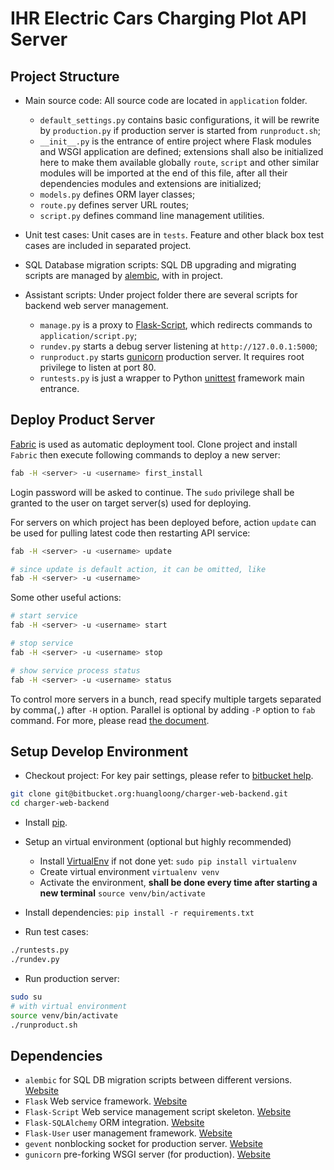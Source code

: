 # IHR Electric Cars Charging Plot API Server #

## Project Structure ##

* Main source code: 
  All source code are located in `application` folder.
    * `default_settings.py` contains basic configurations, it will be rewrite
      by `production.py` if production server is started from `runproduct.sh`;
    * `__init__.py` is the entrance of entire project where Flask modules and
      WSGI application are defined; extensions shall also be initialized here
      to make them available globally `route`, `script` and other similar modules
      will be imported at the end of this file, after all their dependencies
      modules and extensions are initialized;
    * `models.py` defines ORM layer classes;
    * `route.py` defines server URL routes;
    * `script.py` defines command line management utilities.

* Unit test cases:
  Unit cases are in `tests`. Feature and other black box test cases are included in separated project.

* SQL Database migration scripts:
  SQL DB upgrading and migrating scripts are managed by [alembic](https://alembic.readthedocs.org/en/latest/),
  with in project.

* Assistant scripts:
  Under project folder there are several scripts for backend web server management.
    * `manage.py` is a proxy to [Flask-Script](https://flask-script.readthedocs.org/en/latest/), which
      redirects commands to `application/script.py`;
    * `rundev.py` starts a debug server listening at `http://127.0.0.1:5000`;
    * `runproduct.py` starts [gunicorn](http://gunicorn.org/) production server.
      It requires root privilege to listen at port 80. 
    * `runtests.py` is just a wrapper to Python
      [unittest](https://docs.python.org/2/library/unittest.html) framework main entrance.

## Deploy Product Server ##

[Fabric](http://docs.fabfile.org/en/1.10/index.html) is used as automatic
deployment tool. Clone project and install `Fabric` then execute following
commands to deploy a new server:

```bash
fab -H <server> -u <username> first_install
```

Login password will be asked to continue. The `sudo` privilege shall be granted
to the user on target server(s) used for deploying.

For servers on which project has been deployed before, action `update` can be
used for pulling latest code then restarting API service:

```bash
fab -H <server> -u <username> update

# since update is default action, it can be omitted, like
fab -H <server> -u <username>
```

Some other useful actions:
```bash
# start service
fab -H <server> -u <username> start

# stop service
fab -H <server> -u <username> stop

# show service process status
fab -H <server> -u <username> status
```

To control more servers in a bunch, read specify multiple targets separated by
comma(`,`) after `-H` option. Parallel is optional by adding `-P` option to
`fab` command. For more, please read [the
document](http://docs.fabfile.org/en/1.10/usage/parallel.html).

## Setup Develop Environment ##

* Checkout project:
  For key pair settings, please refer to
  [bitbucket help](https://confluence.atlassian.com/bitbucket/add-an-ssh-key-to-an-account-302811853.html).
```bash
git clone git@bitbucket.org:huangloong/charger-web-backend.git
cd charger-web-backend
```

* Install [pip](https://pip.pypa.io/en/stable/installing/).

* Setup an virtual environment (optional but highly recommended)
    * Install [VirtualEnv](https://virtualenv.readthedocs.org/en/latest/) if not done yet:
      `sudo pip install virtualenv`
    * Create virtual environment
      `virtualenv venv`
    * Activate the environment, **shall be done every time after starting a new terminal**
      `source venv/bin/activate`

* Install dependencies: `pip install -r requirements.txt`

* Run test cases:
```bash
./runtests.py
./rundev.py
```

* Run production server:
```bash
sudo su
# with virtual environment
source venv/bin/activate
./runproduct.sh
```

## Dependencies ##

* `alembic` for SQL DB migration scripts between different versions. [Website](https://alembic.readthedocs.org/en/latest/)
* `Flask` Web service framework. [Website](https://flask.readthedocs.org/en/latest)
* `Flask-Script` Web service management script skeleton. [Website](https://flask-script.readthedocs.org/en/latest/)
* `Flask-SQLAlchemy` ORM integration. [Website](http://flask-sqlalchemy.pocoo.org/)
* `Flask-User` user management framework. [Website](http://pythonhosted.org/Flask-User/)
* `gevent` nonblocking socket for production server. [Website](http://www.gevent.org/)
* `gunicorn` pre-forking WSGI server (for production). [Website](http://gunicorn.org/)

